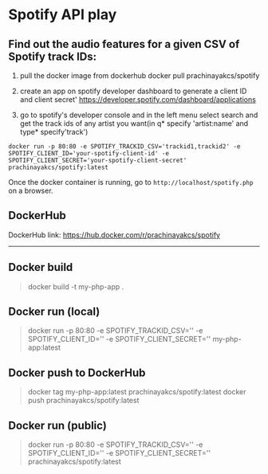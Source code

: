 # Spotify API play

## Find out the audio features for a given CSV of Spotify track IDs:

1. pull the docker image from dockerhub
docker pull prachinayakcs/spotify

2. create an app on spotify developer dashboard  to generate a client ID and client secret' https://developer.spotify.com/dashboard/applications

3. go to spotify's developer console and in the left menu select search and get the track ids of any artist you want(in q* specify 'artist:name' and type* specify'track')


```
docker run -p 80:80 -e SPOTIFY_TRACKID_CSV='trackid1,trackid2' -e SPOTIFY_CLIENT_ID='your-spotify-client-id' -e SPOTIFY_CLIENT_SECRET='your-spotify-client-secret' prachinayakcs/spotify:latest
```

Once the docker container is running, go to `http://localhost/spotify.php` on a browser.


## DockerHub
DockerHub link: https://hub.docker.com/r/prachinayakcs/spotify

----


## Docker build
> docker build -t my-php-app .

## Docker run (local)
> docker run -p 80:80 -e SPOTIFY_TRACKID_CSV='' -e SPOTIFY_CLIENT_ID='' -e SPOTIFY_CLIENT_SECRET='' my-php-app:latest

## Docker push to DockerHub
> docker tag my-php-app:latest prachinayakcs/spotify:latest
> docker push prachinayakcs/spotify:latest

## Docker run (public)
> docker run -p 80:80 -e SPOTIFY_TRACKID_CSV='' -e SPOTIFY_CLIENT_ID='' -e SPOTIFY_CLIENT_SECRET='' prachinayakcs/spotify:latest
